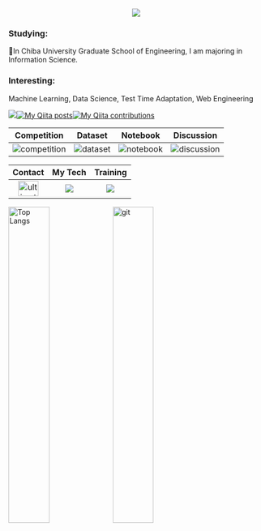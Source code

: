 <h1 align="center">
  <a href="https://git.io/typing-svg">
    <img src="https://readme-typing-svg.herokuapp.com/?lines=Hello,+There!+👋;I'm+ultimatemagic79..!;Thank+you+for+visiting+me!&center=true&size=29">
  </a>
</h1>

<h3 align="left">Studying:</h3>
<p align="left">🏫In Chiba University Graduate School of Engineering, I am majoring in Information Science.
  <!-- <a href="https://app.daily.dev/ultimatemagic79"><img src="https://github.com/ultimatemagic79/ultimatemagic79/blob/main/devcard.svg" width="26%" alt="Kaito Sugiyama's Dev Card" align="right"/></a></p> -->
<h3 align="left">Interesting:</h3>
<p align="left">Machine Learning, Data Science, Test Time Adaptation, Web Engineering</p>

![](https://komarev.com/ghpvc/?username=ultimatemagic79)[![My Qiita posts](https://qiita-badge.apiapi.app/s/kaitolab/posts.svg)](http://qiita.com/kaitolab)[![My Qiita contributions](https://qiita-badge.apiapi.app/s/kaitolab/contributions.svg)](http://qiita.com/kaitolab)

| Competition | Dataset | Notebook | Discussion |
| :---: | :---: | :---: | :---: |
| ![competition](https://www.kaggle.com/static/images/tiers/contributor.svg) | ![dataset](https://www.kaggle.com/static/images/tiers/contributor.svg) | ![notebook](https://www.kaggle.com/static/images/tiers/contributor.svg) | ![discussion](https://www.kaggle.com/static/images/tiers/contributor.svg) |


| Contact | My Tech | Training |
| :---: | :---: | :---: |
| <a href="https://twitter.com/ultimate_starry" target="blank"><img align="center" src="https://raw.githubusercontent.com/rahuldkjain/github-profile-readme-generator/master/src/images/icons/Social/twitter.svg" alt="ultimate_starry" height="30" width="40" /></a> | <a href="https://skillicons.dev"><img src="https://skillicons.dev/icons?i=py,pytorch,c,bots,django,java,gcp,github,linux,postgres" /></a> | <a href="https://skillicons.dev"><img src="https://skillicons.dev/icons?i=go,docker,aws,react,ts" /></a> |


<p align="left"> 
  <img alt="Top Langs" width="40%" src="https://github-profile-summary-cards.vercel.app/api/cards/repos-per-language/?username=ultimatemagic79&exclude=css,HTML&theme=tokyonight" />
  <img alt="git" width="40%" src="https://github-profile-summary-cards.vercel.app/api/cards/most-commit-language?username=ultimatemagic79&theme=tokyonight&exclude=CSS,dockerfile" />
</p>

